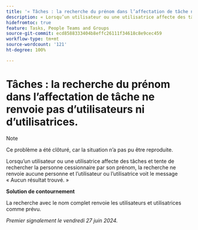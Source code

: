 ```yaml
---
title: '« Tâches : la recherche du prénom dans l’affectation de tâche ne renvoie pas d’utilisateurs ni d’utilisatrices. »'
description: « Lorsqu’un utilisateur ou une utilisatrice affecte des tâches et tente de rechercher la personne cessionnaire par son prénom, la recherche ne renvoie aucune personne et l’utilisateur ou l’utilisatrice voit le message Aucun résultat trouvé. Une solution de contournement est disponible. »
hidefromtoc: true
feature: Tasks, People Teams and Groups
source-git-commit: ecd8588333404b8effc26111f34618c8e9cec459
workflow-type: tm+mt
source-wordcount: '121'
ht-degree: 100%

---
```



# Tâches : la recherche du prénom dans l’affectation de tâche ne renvoie pas d’utilisateurs ni d’utilisatrices.

>[!NOTE]
>
>Ce problème a été clôturé, car la situation n’a pas pu être reproduite.

Lorsqu’un utilisateur ou une utilisatrice affecte des tâches et tente de rechercher la personne cessionnaire par son prénom, la recherche ne renvoie aucune personne et l’utilisateur ou l’utilisatrice voit le message « Aucun résultat trouvé. »

**Solution de contournement**

La recherche avec le nom complet renvoie les utilisateurs et utilisatrices comme prévu.

_Premier signalement le vendredi 27 juin 2024._
